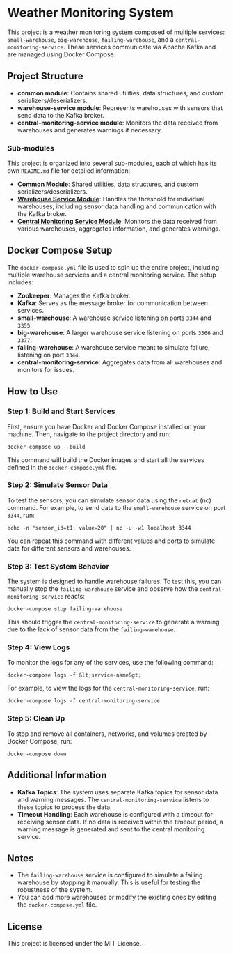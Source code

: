# Weather Monitoring System

This project is a weather monitoring system composed of multiple services: `small-warehouse`, `big-warehouse`, `failing-warehouse`, and a `central-monitoring-service`. These services communicate via Apache Kafka and are managed using Docker Compose.

## Project Structure

- **common module**: Contains shared utilities, data structures, and custom serializers/deserializers.
- **warehouse-service module**: Represents warehouses with sensors that send data to the Kafka broker.
- **central-monitoring-service module**: Monitors the data received from warehouses and generates warnings if necessary.

### Sub-modules

This project is organized into several sub-modules, each of which has its own `README.md` file for detailed information:

- **[Common Module](common/README.md)**: Shared utilities, data structures, and custom serializers/deserializers.
- **[Warehouse Service Module](warehouse-service/README.md)**: Handles the threshold for individual warehouses, including sensor data handling and communication with the Kafka broker.
- **[Central Monitoring Service Module](central-monitoring-service/README.md)**: Monitors the data received from various warehouses, aggregates information, and generates warnings.

## Docker Compose Setup

The `docker-compose.yml` file is used to spin up the entire project, including multiple warehouse services and a central monitoring service. The setup includes:

- **Zookeeper**: Manages the Kafka broker.
- **Kafka**: Serves as the message broker for communication between services.
- **small-warehouse**: A warehouse service listening on ports `3344` and `3355`.
- **big-warehouse**: A larger warehouse service listening on ports `3366` and `3377`.
- **failing-warehouse**: A warehouse service meant to simulate failure, listening on port `3344`.
- **central-monitoring-service**: Aggregates data from all warehouses and monitors for issues.

## How to Use

### Step 1: Build and Start Services

First, ensure you have Docker and Docker Compose installed on your machine. Then, navigate to the project directory and run:

```
docker-compose up --build
```

This command will build the Docker images and start all the services defined in the `docker-compose.yml` file.

### Step 2: Simulate Sensor Data

To test the sensors, you can simulate sensor data using the `netcat` (nc) command. For example, to send data to the `small-warehouse` service on port `3344`, run:

```
echo -n "sensor_id=t1, value=20" | nc -u -w1 localhost 3344
```

You can repeat this command with different values and ports to simulate data for different sensors and warehouses.

### Step 3: Test System Behavior

The system is designed to handle warehouse failures. To test this, you can manually stop the `failing-warehouse` service and observe how the `central-monitoring-service` reacts:

```
docker-compose stop failing-warehouse
```

This should trigger the `central-monitoring-service` to generate a warning due to the lack of sensor data from the `failing-warehouse`.

### Step 4: View Logs

To monitor the logs for any of the services, use the following command:

```
docker-compose logs -f &lt;service-name&gt;
```

For example, to view the logs for the `central-monitoring-service`, run:

```
docker-compose logs -f central-monitoring-service
```

### Step 5: Clean Up

To stop and remove all containers, networks, and volumes created by Docker Compose, run:

```
docker-compose down
```

## Additional Information

- **Kafka Topics**: The system uses separate Kafka topics for sensor data and warning messages. The `central-monitoring-service` listens to these topics to process the data.
- **Timeout Handling**: Each warehouse is configured with a timeout for receiving sensor data. If no data is received within the timeout period, a warning message is generated and sent to the central monitoring service.

## Notes

- The `failing-warehouse` service is configured to simulate a failing warehouse by stopping it manually. This is useful for testing the robustness of the system.
- You can add more warehouses or modify the existing ones by editing the `docker-compose.yml` file.

## License

This project is licensed under the MIT License.
